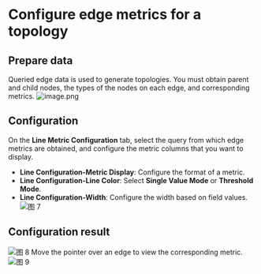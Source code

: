 # Configure edge metrics for a topology
## Prepare data
Queried edge data is used to generate topologies. You must obtain parent and child nodes, the types of the nodes on each edge, and corresponding metrics.
![image.png](/img/src/en/visulization/topology/topologyLineOptions/24327d74efc0d0f167797b3fe8bd6b4bcd8349cfba07e66d1bf57fd41a0ce718.png)

## Configuration
On the **Line Metric Configuration** tab, select the query from which edge metrics are obtained, and configure the metric columns that you want to display.
- **Line Configuration-Metric Display**: Configure the format of a metric.
- **Line Configuration-Line Color**: Select **Single Value Mode** or **Threshold Mode**.
- **Line Configuration-Width**: Configure the width based on field values.
![图 7](/img/src/en/visulization/topology/topologyLineOptions/7e1f5d130df72b06c36d8a06ea7f2336063cb132b7238a7774059d422ffca76d.png)

## Configuration result
![图 8](/img/src/en/visulization/topology/topologyLineOptions/7e3674655d9ebf15f2aa47cd66e45ae860c92c9b3db71f22fc278877243765b6.png)
Move the pointer over an edge to view the corresponding metric.
![图 9](/img/src/en/visulization/topology/topologyLineOptions/afa62a6aea6694d3b53f10d0b6c44b48efe3a1fa3b9c28ea0eb386c5ba742af8.png)

